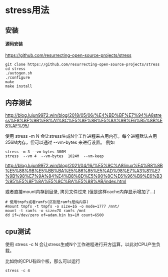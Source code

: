 # stress用法

## 安装

#### 源码安装

https://github.com/resurrecting-open-source-projects/stress
```
git clone https://github.com/resurrecting-open-source-projects/stress
cd stress
./autogen.sh
./configure
make
make install
```

## 内存测试

http://blog.lujun9972.win/blog/2018/05/06/%E4%BD%BF%E7%94%A8stress%E8%BF%9B%E8%A1%8C%E5%8E%8B%E5%8A%9B%E6%B5%8B%E8%AF%95/

使用 stress -m N 会让stress生成N个工作进程来占用内存。每个进程默认占用256M内存，但可以通过 --vm-bytes 来进行设置。 例如
```
stress -m 3 --vm-bytes 300M
stress  --vm 4  --vm-bytes  1024M  --vm-keep
```


http://blog.lujun9972.win/blog/2021/04/16/%E5%9C%A8linux%E4%B8%8B%E5%88%9B%E5%BB%BA%E5%86%85%E5%AD%98%E7%A3%81%E7%9B%98%E7%9A%84%E4%B8%8D%E5%90%8C%E6%96%B9%E6%B3%95%E5%8F%8A%E5%8C%BA%E5%88%AB/index.html

或者直接mount内存到目录, 拷贝文件过来
(但是这样cache内存显示增加了...)
```
# 使用tmpfs或者ramfs(区别是ramfs是纯内存)
#mount tmpfs -t tmpfs -o size=1G -o mode=1777 /mnt/
mount -t ramfs -o size=7G ramfs /mnt
dd if=/dev/zero of=adam.bin bs=1M count=6500
```

## cpu测试

使用 stress -c N 会让stress生成N个工作进程进行开方运算，以此对CPU产生负载。

比如你的CPU有四个核，那么可以运行
```
stress -c 4
```
